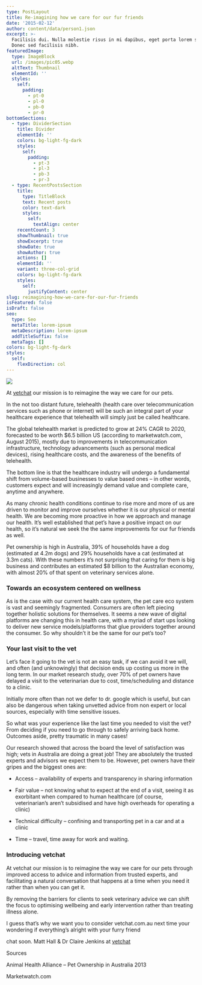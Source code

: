 ```yaml
---
type: PostLayout
title: Re-imagining how we care for our fur friends
date: '2015-02-12'
author: content/data/person1.json
excerpt: >-
  Facilisis dui. Nulla molestie risus in mi dapibus, eget porta lorem semper.
  Donec sed facilisis nibh.
featuredImage:
  type: ImageBlock
  url: /images/pic05.webp
  altText: Thumbnail
  elementId: ''
  styles:
    self:
      padding:
        - pt-0
        - pl-0
        - pb-0
        - pr-0
bottomSections:
  - type: DividerSection
    title: Divider
    elementId: ''
    colors: bg-light-fg-dark
    styles:
      self:
        padding:
          - pt-3
          - pl-3
          - pb-3
          - pr-3
  - type: RecentPostsSection
    title:
      type: TitleBlock
      text: Recent posts
      color: text-dark
      styles:
        self:
          textAlign: center
    recentCount: 3
    showThumbnail: true
    showExcerpt: true
    showDate: true
    showAuthor: true
    actions: []
    elementId: ''
    variant: three-col-grid
    colors: bg-light-fg-dark
    styles:
      self:
        justifyContent: center
slug: reimagining-how-we-care-for-our-fur-friends
isFeatured: false
isDraft: false
seo:
  type: Seo
  metaTitle: lorem-ipsum
  metaDescription: lorem-ipsum
  addTitleSuffix: false
  metaTags: []
colors: bg-light-fg-dark
styles:
  self:
    flexDirection: col
---
```

![](/images/pic05.webp)

At [vetchat](https://vetchat.com.au/) our mission is to reimagine the way we care for our pets.

In the not too distant future, telehealth (health care over telecommunication services such as phone or internet) will be such an integral part of your healthcare experience that telehealth will simply just be called healthcare.

The global telehealth market is predicted to grow at 24% CAGR to 2020, forecasted to be worth $6.5 billion US (according to marketwatch.com, August 2015), mostly due to improvements in telecommunication infrastructure, technology advancements (such as personal medical devices), rising healthcare costs, and the awareness of the benefits of telehealth.

The bottom line is that the healthcare industry will undergo a fundamental shift from volume-based businesses to value based ones – in other words, customers expect and will increasingly demand value and complete care, anytime and anywhere.

As many chronic health conditions continue to rise more and more of us are driven to monitor and improve ourselves whether it is our physical or mental health. We are becoming more proactive in how we approach and manage our health. It’s well established that pet’s have a positive impact on our health, so it’s natural we seek the the same improvements for our fur friends as well.

Pet ownership is high in Australia, 39% of households have a dog (estimated at 4.2m dogs) and 29% households have a cat (estimated at 3.3m cats). With these numbers it’s not surprising that caring for them is big business and contributes an estimated $8 billion to the Australian economy, with almost 20% of that spent on veterinary services alone.

### Towards an ecosystem centered on wellness

As is the case with our current health care system, the pet care eco system is vast and seemingly fragmented. Consumers are often left piecing together holistic solutions for themselves. It seems a new wave of digital platforms are changing this in health care, with a myriad of start ups looking to deliver new service models/platforms that glue providers together around the consumer. So why shouldn’t it be the same for our pet’s too?

### Your last visit to the vet

Let’s face it going to the vet is not an easy task, if we can avoid it we will, and often (and unknowingly) that decision ends up costing us more in the long term. In our market research study, over 70% of pet owners have delayed a visit to the veterinarian due to cost, time/scheduling and distance to a clinic.

Initially more often than not we defer to dr. google which is useful, but can also be dangerous when taking unvetted advice from non expert or local sources, especially with time sensitive issues.

So what was your experience like the last time you needed to visit the vet? From deciding if you need to go through to safely arriving back home. Outcomes aside, pretty traumatic in many cases!

Our research showed that across the board the level of satisfaction was high; vets in Australia are doing a great job! They are absolutely the trusted experts and advisors we expect them to be. However, pet owners have their gripes and the biggest ones are:

*   Access – availability of experts and transparency in sharing information

*   Fair value – not knowing what to expect at the end of a visit, seeing it as exorbitant when compared to human healthcare (of course, veterinarian’s aren’t subsidised and have high overheads for operating a clinic)

*   Technical difficulty – confining and transporting pet in a car and at a clinic

*   Time – travel, time away for work and waiting.

### Introducing vetchat

At vetchat our mission is to reimagine the way we care for our pets through improved access to advice and information from trusted experts, and facilitating a natural conversation that happens at a time when you need it rather than when you can get it.

By removing the barriers for clients to seek veterinary advice we can shift the focus to optimising wellbeing and early intervention rather than treating illness alone.

I guess that’s why we want you to consider vetchat.com.au next time your wondering if everything’s alright with your furry friend

chat soon. Matt Hall & Dr Claire Jenkins at [vetchat](https://vetchat.com.au/)



Sources

Animal Health Alliance – Pet Ownership in Australia 2013

Marketwatch.com

